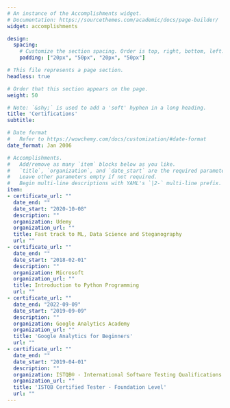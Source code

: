 ```yaml
---
# An instance of the Accomplishments widget.
# Documentation: https://sourcethemes.com/academic/docs/page-builder/
widget: accomplishments

design:
  spacing:
    # Customize the section spacing. Order is top, right, bottom, left.
    padding: ["20px", "50px", "20px", "50px"]

# This file represents a page section.
headless: true

# Order that this section appears on the page.
weight: 50

# Note: `&shy;` is used to add a 'soft' hyphen in a long heading.
title: 'Certifications'
subtitle:

# Date format
#   Refer to https://wowchemy.com/docs/customization/#date-format
date_format: Jan 2006

# Accomplishments.
#   Add/remove as many `item` blocks below as you like.
#   `title`, `organization`, and `date_start` are the required parameters.
#   Leave other parameters empty if not required.
#   Begin multi-line descriptions with YAML's `|2-` multi-line prefix.
item:
- certificate_url: ""
  date_end: ""
  date_start: "2020-10-08"
  description: ""
  organization: Udemy
  organization_url: ""
  title: Fast track to ML, Data Science and Steganography
  url: ""
- certificate_url: ""
  date_end: ""
  date_start: "2018-02-01"
  description: ""
  organization: Microsoft
  organization_url: ""
  title: Introduction to Python Programming
  url: ""
- certificate_url: ""
  date_end: "2022-09-09"
  date_start: "2019-09-09"
  description: ""
  organization: Google Analytics Academy
  organization_url: ""
  title: 'Google Analytics for Beginners'
  url: ""
- certificate_url: ""
  date_end: ""
  date_start: "2019-04-01"
  description: ""
  organization: ISTQB® - International Software Testing Qualifications Board
  organization_url: ""
  title: 'ISTQB Certified Tester - Foundation Level'
  url: ""
---
```

